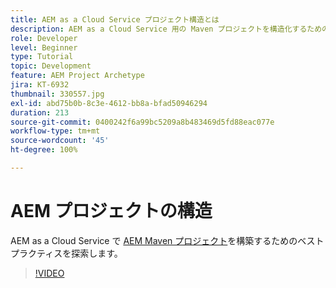 ```yaml
---
title: AEM as a Cloud Service プロジェクト構造とは
description: AEM as a Cloud Service 用の Maven プロジェクトを構造化するためのベストプラクティスを確認します。
role: Developer
level: Beginner
type: Tutorial
topic: Development
feature: AEM Project Archetype
jira: KT-6932
thumbnail: 330557.jpg
exl-id: abd75b0b-8c3e-4612-bb8a-bfad50946294
duration: 213
source-git-commit: 0400242f6a99bc5209a8b483469d5fd88eac077e
workflow-type: tm+mt
source-wordcount: '45'
ht-degree: 100%

---
```


# AEM プロジェクトの構造

AEM as a Cloud Service で [AEM Maven プロジェクト](https://experienceleague.adobe.com/docs/experience-manager-cloud-service/implementing/developing/aem-project-content-package-structure.html?lang=ja#developing)を構築するためのベストプラクティスを探索します。

>[!VIDEO](https://video.tv.adobe.com/v/330557?quality=12&learn=on)
